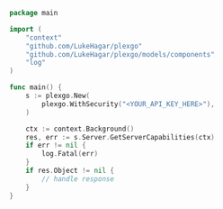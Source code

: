 <!-- Start SDK Example Usage [usage] -->
```go
package main

import (
	"context"
	"github.com/LukeHagar/plexgo"
	"github.com/LukeHagar/plexgo/models/components"
	"log"
)

func main() {
	s := plexgo.New(
		plexgo.WithSecurity("<YOUR_API_KEY_HERE>"),
	)

	ctx := context.Background()
	res, err := s.Server.GetServerCapabilities(ctx)
	if err != nil {
		log.Fatal(err)
	}
	if res.Object != nil {
		// handle response
	}
}

```
<!-- End SDK Example Usage [usage] -->